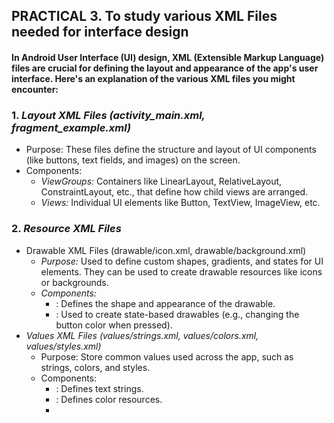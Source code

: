 ## PRACTICAL 3. To study various XML Files needed for interface design
#### In Android User Interface (UI) design, XML (Extensible Markup Language) files are crucial for defining the layout and appearance of the app's user interface. Here's an explanation of the various XML files you might encounter:

### 1. *Layout XML Files (activity_main.xml, fragment_example.xml)*
   - Purpose: These files define the structure and layout of UI components (like buttons, text fields, and images) on the screen.
   - Components:
     - *ViewGroups:* Containers like LinearLayout, RelativeLayout, ConstraintLayout, etc., that define how child views are arranged.
     - *Views:* Individual UI elements like Button, TextView, ImageView, etc.

### 2. *Resource XML Files*
   - Drawable XML Files (drawable/icon.xml, drawable/background.xml)
     - *Purpose:* Used to define custom shapes, gradients, and states for UI elements. They can be used to create drawable resources like icons or backgrounds.
     - *Components:*
       - <shape>: Defines the shape and appearance of the drawable.
       - <selector>: Used to create state-based drawables (e.g., changing the button color when pressed).
   - *Values XML Files (values/strings.xml, values/colors.xml, values/styles.xml)*
     - Purpose: Store common values used across the app, such as strings, colors, and styles.
     - Components:
       - <string>: Defines text strings.
       - <color>: Defines color resources.
       - <style>: Defines a collection of attributes for consistent UI design.

### 3. *Manifest XML File (AndroidManifest.xml)*
   - Purpose: Describes essential information about the app, including its components, permissions, and hardware features.
   - Components:
     - <activity>: Declares an activity in the app.
     - <permission>: Specifies permissions required by the app.
     - <intent-filter>: Defines how an activity responds to different intents.

### 4. *Menu XML Files (menu/menu_main.xml)*
   - Purpose: Define the structure of menus in the app, such as options menus, context menus, or popup menus.
   - Components:
     - <menu>: The root element that can contain multiple <item> elements.
     - <item>: Represents individual menu items with attributes like title, icon, and id.

### 5. *Navigation XML Files (navigation/nav_graph.xml)*
   - Purpose: Used to define navigation flow within an app using the Navigation component.
   - Components:
     - <navigation>: The root element that defines the navigation graph.
     - <fragment>: Represents individual fragments and their navigation actions.

### 6. *Animator XML Files (animator/fade_in.xml, animator/slide_out.xml)*
   - Purpose: Define animations for UI transitions or interactions.
   - Components:
     - <objectAnimator>: Defines property animations for views.

### 7. *Layout XML Files for Different Configurations (layout/activity_main.xml, layout-land/activity_main.xml)*
   - Purpose: Define different layouts for different screen sizes or orientations (e.g., portrait vs. landscape).
   - Components: Similar to standard layout files but tailored for specific configurations
